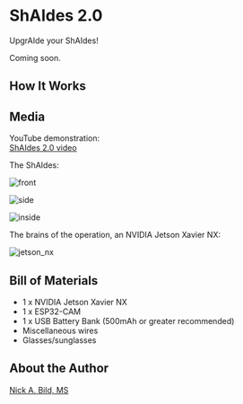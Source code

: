 # ShAIdes 2.0

UpgrAIde your ShAIdes!

Coming soon.

## How It Works

## Media

YouTube demonstration:  
[ShAIdes 2.0 video](https://www.youtube.com/watch?v=j2iDt1-StdU)

The ShAIdes:

![front](https://raw.githubusercontent.com/nickbild/shaides_v2/master/media/glasses_front_sm.jpg)

![side](https://raw.githubusercontent.com/nickbild/shaides_v2/master/media/glasses_side_sm.jpg)

![inside](https://raw.githubusercontent.com/nickbild/shaides_v2/master/media/glasses_inside_sm.jpg)

The brains of the operation, an NVIDIA Jetson Xavier NX:

![jetson_nx](https://raw.githubusercontent.com/nickbild/shaides_v2/master/media/jetson_nx_sm.jpg)

## Bill of Materials

- 1 x NVIDIA Jetson Xavier NX
- 1 x ESP32-CAM
- 1 x USB Battery Bank (500mAh or greater recommended)
- Miscellaneous wires
- Glasses/sunglasses

## About the Author

[Nick A. Bild, MS](https://nickbild79.firebaseapp.com/#!/)
